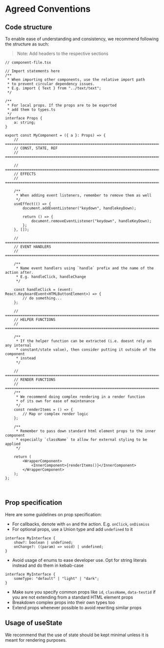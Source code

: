 # Agreed Conventions

## Code structure

To enable ease of understanding and consistency, we recommend following the structure as such:

> Note: Add headers to the respective sections

```tsx
// component-file.tsx

// Import statements here
/**
 * When importing other components, use the relative import path
 * to prevent circular dependency issues.
 * E.g. import { Text } from "../text/text";
 */

/**
 * For local props. If the props are to be exported
 * add them to types.ts
 */
interface Props {
    a: string;
}

export const MyComponent = ({ a }: Props) => {
    // =============================================================================
    // CONST, STATE, REF
    // =============================================================================

    // =============================================================================
    // EFFECTS
    // =============================================================================

    /**
     * When adding event listeners, remember to remove them as well
     */
    useEffect(() => {
        document.addEventListener("keydown", handlekeyDown);

        return () => {
            document.removeEventListener("keydown", handleKeyDown);
        };
    }, []);

    // =============================================================================
    // EVENT HANDLERS
    // =============================================================================

    /**
     * Name event handlers using `handle` prefix and the name of the action after.
     * E.g. handleClick, handleChange
     */

    const handleClick = (event: React.KeyboardEvent<HTMLButtonElement>) => {
        // do something...
    };

    // =============================================================================
    // HELPER FUNCTIONS
    // =============================================================================

    /**
     * If the helper function can be extracted (i.e. doesnt rely on any internal
     * constant/state value), then consider putting it outside of the component
     * instead
     */

    // =============================================================================
    // RENDER FUNCTIONS
    // =============================================================================
    /**
     * We recommend doing complex rendering in a render function
     * of its own for ease of maintenance
     */
    const renderItems = () => {
        // Map or complex render logic
    };

    /**
     * Remember to pass down standard html element props to the inner component
     * especially `className` to allow for external styling to be applied
     */

    return (
        <WrapperComponent>
            <InnerComponent>{renderItems()}</InnerComponent>
        </WrapperComponent>
    );
};
```

<br />

## Prop specification

Here are some guidelines on prop specification:

-   For callbacks, denote with `on` and the action. E.g. `onClick`, `onDismiss`
-   For optional props, use a Union type and add `undefined` to it
```
interface MyInterface {
    show?: boolean | undefined;
    onChange?: ((param) => void) | undefined;
}
```
-   Avoid usage of enums to ease developer use. Opt for string literals instead and
    do them in kebab-case
```
interface MyInterface {
    someType: "default" | "light" | "dark";
}
```
-   Make sure you specify common props like `id`, `className`, `data-testid` if you
    are not extending from a standard HTML element props
-   Breakdown complex props into their own types too
-   Extend props whenever possible to avoid rewriting similar props

## Usage of useState

We recommend that the use of state should be kept minimal unless it is meant
for rendering purposes.
